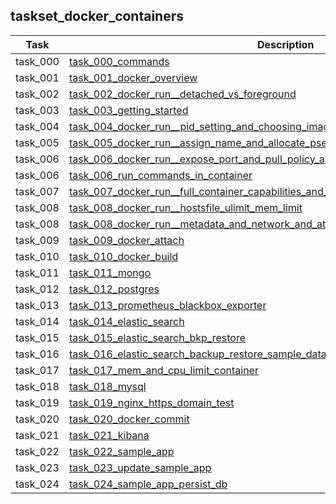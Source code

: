 ## taskset_docker_containers

| Task     | Description                                                                                                                                                                      |
|----------|----------------------------------------------------------------------------------------------------------------------------------------------------------------------------------|
| task_000 | [task_000_commands](task_000_commands)                                                                                                                                           |
| task_001 | [task_001_docker_overview](task_001_docker_overview)                                                                                                                             |
| task_002 | [task_002_docker_run__detached_vs_foreground](task_002_docker_run__detached_vs_foreground)                                                                                       |
| task_003 | [task_003_getting_started](task_003_getting_started)                                                                                                                             |
| task_004 | [task_004_docker_run__pid_setting_and_choosing_image_with_tag](task_004_docker_run__pid_setting_and_choosing_image_with_tag)                                                     |
| task_005 | [task_005_docker_run__assign_name_and_allocate_pseudo_tty](task_005_docker_run__assign_name_and_allocate_pseudo_tty)                                                             |
| task_006 | [task_006_docker_run__expose_port_and_pull_policy_and_environment_vars](task_006_docker_run__expose_port_and_pull_policy_and_environment_vars)                                   |
| task_006 | [task_006_run_commands_in_container](task_006_run_commands_in_container)                                                                                                         |
| task_007 | [task_007_docker_run__full_container_capabilities_and_set_working_dir_and_volume_mounts](task_007_docker_run__full_container_capabilities_and_set_working_dir_and_volume_mounts) |
| task_008 | [task_008_docker_run__hostsfile_ulimit_mem_limit](task_008_docker_run__hostsfile_ulimit_mem_limit)                                                                               |
| task_008 | [task_008_docker_run__metadata_and_network_and_attach_to_stdout](task_008_docker_run__metadata_and_network_and_attach_to_stdout)                                                 |
| task_009 | [task_009_docker_attach](task_009_docker_attach)                                                                                                                                 |
| task_010 | [task_010_docker_build](task_010_docker_build)                                                                                                                                   |
| task_011 | [task_011_mongo](task_011_mongo)                                                                                                                                                 |
| task_012 | [task_012_postgres](task_012_postgres)                                                                                                                                           |
| task_013 | [task_013_prometheus_blackbox_exporter](task_013_prometheus_blackbox_exporter)                                                                                                   |
| task_014 | [task_014_elastic_search](task_014_elastic_search)                                                                                                                               |
| task_015 | [task_015_elastic_search_bkp_restore](task_015_elastic_search_bkp_restore)                                                                                                       |
| task_016 | [task_016_elastic_search_backup_restore_sample_data](task_016_elastic_search_backup_restore_sample_data)                                                                         |
| task_017 | [task_017_mem_and_cpu_limit_container](task_017_mem_and_cpu_limit_container)                                                                                                     |
| task_018 | [task_018_mysql](task_018_mysql)                                                                                                                                                 |
| task_019 | [task_019_nginx_https_domain_test](task_019_nginx_https_domain_test)                                                                                                             |
| task_020 | [task_020_docker_commit](task_020_docker_commit)                                                                                                                                 |
| task_021 | [task_021_kibana](task_021_kibana)                                                                                                                                               |
| task_022 | [task_022_sample_app](task_022_sample_app)                                                                                                                                       |
| task_023 | [task_023_update_sample_app](task_023_update_sample_app)                                                                                                                         |
| task_024 | [task_024_sample_app_persist_db](task_024_sample_app_persist_db)                                                                                                                 |

